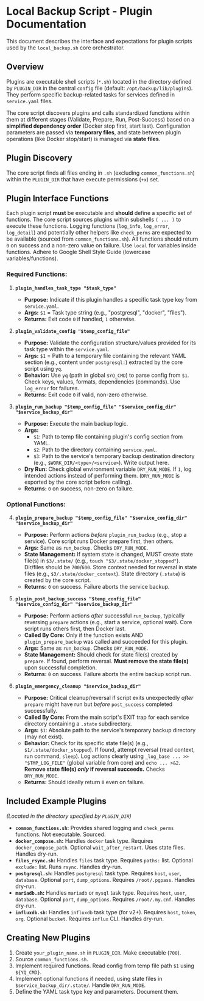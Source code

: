 # Local Backup Script - Plugin Documentation

This document describes the interface and expectations for plugin scripts used by the `local_backup.sh` core orchestrator.

## Overview

Plugins are executable shell scripts (`*.sh`) located in the directory defined by `PLUGIN_DIR` in the central `config` file (default: `/opt/backup/lib/plugins`). They perform specific backup-related tasks for services defined in `service.yaml` files.

The core script discovers plugins and calls standardized functions within them at different stages (Validate, Prepare, Run, Post-Success) based on a **simplified dependency order** (Docker stop first, start last). Configuration parameters are passed via **temporary files**, and state between plugin operations (like Docker stop/start) is managed via **state files**.

## Plugin Discovery

The core script finds all files ending in `.sh` (excluding `common_functions.sh`) within the `PLUGIN_DIR` that have execute permissions (`+x`) set.

## Plugin Interface Functions

Each plugin script **must** be executable and **should** define a specific set of functions. The core script sources plugins within subshells `( ... )` to execute these functions. Logging functions (`log_info`, `log_error`, `log_detail`) and potentially other helpers like `check_perms` are expected to be available (sourced from `common_functions.sh`). All functions should return `0` on success and a non-zero value on failure. Use `local` for variables inside functions. Adhere to Google Shell Style Guide (lowercase variables/functions).

### Required Functions:

1.  **`plugin_handles_task_type "$task_type"`**
    * **Purpose:** Indicate if this plugin handles a specific task type key from `service.yaml`.
    * **Args:** `$1` = Task type string (e.g., "postgresql", "docker", "files").
    * **Returns:** Exit code `0` if handled, `1` otherwise.

2.  **`plugin_validate_config "$temp_config_file"`**
    * **Purpose:** Validate the configuration structure/values provided for its task type within the `service.yaml`.
    * **Args:** `$1` = Path to a temporary file containing the relevant YAML section (e.g., content under `postgresql:`) extracted by the core script using `yq`.
    * **Behavior:** Use `yq` (path in global `$YQ_CMD`) to parse config from `$1`. Check keys, values, formats, dependencies (commands). Use `log_error` for failures.
    * **Returns:** Exit code `0` if valid, non-zero otherwise.

3.  **`plugin_run_backup "$temp_config_file" "$service_config_dir" "$service_backup_dir"`**
    * **Purpose:** Execute the main backup logic.
    * **Args:**
        * `$1`: Path to temp file containing plugin's config section from YAML.
        * `$2`: Path to the directory containing `service.yaml`.
        * `$3`: Path to the service's temporary backup destination directory (e.g., `$WORK_DIR/<type>/<service>`). Write output here.
    * **Dry Run:** Check global environment variable `DRY_RUN_MODE`. If `1`, log intended actions instead of performing them. (`DRY_RUN_MODE` is exported by the core script before calling).
    * **Returns:** `0` on success, non-zero on failure.

### Optional Functions:

4.  **`plugin_prepare_backup "$temp_config_file" "$service_config_dir" "$service_backup_dir"`**
    * **Purpose:** Perform actions *before* `plugin_run_backup` (e.g., stop a service). Core script runs Docker prepare first, then others.
    * **Args:** Same as `run_backup`. Checks `DRY_RUN_MODE`.
    * **State Management:** If system state is changed, MUST create state file(s) in `$3/.state/` (e.g., `touch "$3/.state/docker_stopped"`). Dir/files should be `700`/`600`. Store context needed for reversal in state files (e.g., `$3/.state/docker_context`). State directory (`.state`) is created by the core script.
    * **Returns:** `0` on success. Failure aborts the service backup.

5.  **`plugin_post_backup_success "$temp_config_file" "$service_config_dir" "$service_backup_dir"`**
    * **Purpose:** Perform actions *after* successful `run_backup`, typically reversing `prepare` actions (e.g., start a service, optional wait). Core script runs others first, then Docker last.
    * **Called By Core:** Only if the function exists AND `plugin_prepare_backup` was called and succeeded for this plugin.
    * **Args:** Same as `run_backup`. Checks `DRY_RUN_MODE`.
    * **State Management:** Should check for state file(s) created by `prepare`. If found, perform reversal. **Must remove the state file(s)** upon successful completion.
    * **Returns:** `0` on success. Failure aborts the entire backup script run.

6.  **`plugin_emergency_cleanup "$service_backup_dir"`**
    * **Purpose:** Critical cleanup/reversal if script exits unexpectedly *after* `prepare` might have run but *before* `post_success` completed successfully.
    * **Called By Core:** From the main script's EXIT trap for each service directory containing a `.state` subdirectory.
    * **Args:** `$1`: Absolute path to the service's temporary backup directory (may not exist).
    * **Behavior:** Check for its specific state file(s) (e.g., `$1/.state/docker_stopped`). If found, attempt reversal (read context, run command, `sleep`). Log actions clearly using `_log_base ... >> "$TMP_LOG_FILE"` (global variable from core) and `echo ... >&2`. **Remove state file(s) *only* if reversal succeeds.** Checks `DRY_RUN_MODE`.
    * **Returns:** Should ideally return `0` even on failure.

## Included Example Plugins

*(Located in the directory specified by `PLUGIN_DIR`)*

* **`common_functions.sh`:** Provides shared logging and `check_perms` functions. Not executable. Sourced.
* **`docker_compose.sh`:** Handles `docker` task type. Requires `docker_compose_path`. Optional `wait_after_restart`. Uses state files. Handles dry-run.
* **`files_rsync.sh`:** Handles `files` task type. Requires `paths:` list. Optional `exclude:` list. Runs `rsync`. Handles dry-run.
* **`postgresql.sh`:** Handles `postgresql` task type. Requires `host`, `user`, `database`. Optional `port`, `dump_options`. Requires `/root/.pgpass`. Handles dry-run.
* **`mariadb.sh`:** Handles `mariadb` or `mysql` task type. Requires `host`, `user`, `database`. Optional `port`, `dump_options`. Requires `/root/.my.cnf`. Handles dry-run.
* **`influxdb.sh`:** Handles `influxdb` task type (for v2+). Requires `host`, `token`, `org`. Optional `bucket`. Requires `influx` CLI. Handles dry-run.

## Creating New Plugins

1.  Create `your_plugin_name.sh` in `PLUGIN_DIR`. Make executable (`700`).
2.  Source `common_functions.sh`.
3.  Implement required functions. Read config from temp file path `$1` using `${YQ_CMD}`.
4.  Implement optional functions if needed, using state files in `$service_backup_dir/.state/`. Handle `DRY_RUN_MODE`.
5.  Define the YAML task type key and parameters. Document them.

